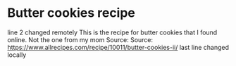 # Butter cookies recipe 
line 2 changed remotely
This is the recipe for butter cookies that I found online. Not the one from my mom
Source: Source: https://www.allrecipes.com/recipe/10011/butter-cookies-ii/
last line changed locally